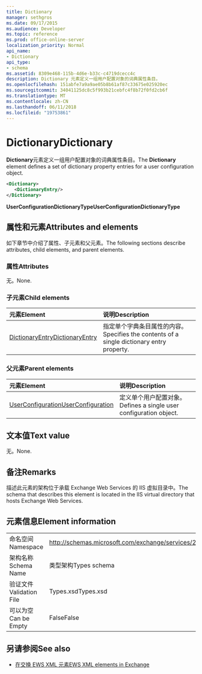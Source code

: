 ```yaml
---
title: Dictionary
manager: sethgros
ms.date: 09/17/2015
ms.audience: Developer
ms.topic: reference
ms.prod: office-online-server
localization_priority: Normal
api_name:
- Dictionary
api_type:
- schema
ms.assetid: 8309e468-115b-4d6e-b33c-c4719dcecc4c
description: Dictionary 元素定义一组用户配置对象的词典属性条目。
ms.openlocfilehash: 151abfe7a9a9ae05b8b61af87c33675e025920ec
ms.sourcegitcommit: 34041125dc8c5f993b21cebfc4f8b72f0fd2cb6f
ms.translationtype: MT
ms.contentlocale: zh-CN
ms.lasthandoff: 06/11/2018
ms.locfileid: "19753861"
---
```

# <a name="dictionary"></a><span data-ttu-id="83daf-103">Dictionary</span><span class="sxs-lookup"><span data-stu-id="83daf-103">Dictionary</span></span>

<span data-ttu-id="83daf-104">**Dictionary**元素定义一组用户配置对象的词典属性条目。</span><span class="sxs-lookup"><span data-stu-id="83daf-104">The **Dictionary** element defines a set of dictionary property entries for a user configuration object.</span></span> 
  
```xml
<Dictionary>
   <DictionaryEntry/>
</Dictionary>
```

 <span data-ttu-id="83daf-105">**UserConfigurationDictionaryType**</span><span class="sxs-lookup"><span data-stu-id="83daf-105">**UserConfigurationDictionaryType**</span></span>
## <a name="attributes-and-elements"></a><span data-ttu-id="83daf-106">属性和元素</span><span class="sxs-lookup"><span data-stu-id="83daf-106">Attributes and elements</span></span>

<span data-ttu-id="83daf-107">如下章节中介绍了属性、子元素和父元素。</span><span class="sxs-lookup"><span data-stu-id="83daf-107">The following sections describe attributes, child elements, and parent elements.</span></span>
  
### <a name="attributes"></a><span data-ttu-id="83daf-108">属性</span><span class="sxs-lookup"><span data-stu-id="83daf-108">Attributes</span></span>

<span data-ttu-id="83daf-109">无。</span><span class="sxs-lookup"><span data-stu-id="83daf-109">None.</span></span>
  
### <a name="child-elements"></a><span data-ttu-id="83daf-110">子元素</span><span class="sxs-lookup"><span data-stu-id="83daf-110">Child elements</span></span>

|<span data-ttu-id="83daf-111">**元素**</span><span class="sxs-lookup"><span data-stu-id="83daf-111">**Element**</span></span>|<span data-ttu-id="83daf-112">**说明**</span><span class="sxs-lookup"><span data-stu-id="83daf-112">**Description**</span></span>|
|:-----|:-----|
|[<span data-ttu-id="83daf-113">DictionaryEntry</span><span class="sxs-lookup"><span data-stu-id="83daf-113">DictionaryEntry</span></span>](dictionaryentry.md) <br/> |<span data-ttu-id="83daf-114">指定单个字典条目属性的内容。</span><span class="sxs-lookup"><span data-stu-id="83daf-114">Specifies the contents of a single dictionary entry property.</span></span>  <br/> |
   
### <a name="parent-elements"></a><span data-ttu-id="83daf-115">父元素</span><span class="sxs-lookup"><span data-stu-id="83daf-115">Parent elements</span></span>

|<span data-ttu-id="83daf-116">**元素**</span><span class="sxs-lookup"><span data-stu-id="83daf-116">**Element**</span></span>|<span data-ttu-id="83daf-117">**说明**</span><span class="sxs-lookup"><span data-stu-id="83daf-117">**Description**</span></span>|
|:-----|:-----|
|[<span data-ttu-id="83daf-118">UserConfiguration</span><span class="sxs-lookup"><span data-stu-id="83daf-118">UserConfiguration</span></span>](userconfiguration.md) <br/> |<span data-ttu-id="83daf-119">定义单个用户配置对象。</span><span class="sxs-lookup"><span data-stu-id="83daf-119">Defines a single user configuration object.</span></span>  <br/> |
   
## <a name="text-value"></a><span data-ttu-id="83daf-120">文本值</span><span class="sxs-lookup"><span data-stu-id="83daf-120">Text value</span></span>

<span data-ttu-id="83daf-121">无。</span><span class="sxs-lookup"><span data-stu-id="83daf-121">None.</span></span>
  
## <a name="remarks"></a><span data-ttu-id="83daf-122">备注</span><span class="sxs-lookup"><span data-stu-id="83daf-122">Remarks</span></span>

<span data-ttu-id="83daf-123">描述此元素的架构位于承载 Exchange Web Services 的 IIS 虚拟目录中。</span><span class="sxs-lookup"><span data-stu-id="83daf-123">The schema that describes this element is located in the IIS virtual directory that hosts Exchange Web Services.</span></span>
  
## <a name="element-information"></a><span data-ttu-id="83daf-124">元素信息</span><span class="sxs-lookup"><span data-stu-id="83daf-124">Element information</span></span>

|||
|:-----|:-----|
|<span data-ttu-id="83daf-125">命名空间</span><span class="sxs-lookup"><span data-stu-id="83daf-125">Namespace</span></span>  <br/> |http://schemas.microsoft.com/exchange/services/2006/types  <br/> |
|<span data-ttu-id="83daf-126">架构名称</span><span class="sxs-lookup"><span data-stu-id="83daf-126">Schema Name</span></span>  <br/> |<span data-ttu-id="83daf-127">类型架构</span><span class="sxs-lookup"><span data-stu-id="83daf-127">Types schema</span></span>  <br/> |
|<span data-ttu-id="83daf-128">验证文件</span><span class="sxs-lookup"><span data-stu-id="83daf-128">Validation File</span></span>  <br/> |<span data-ttu-id="83daf-129">Types.xsd</span><span class="sxs-lookup"><span data-stu-id="83daf-129">Types.xsd</span></span>  <br/> |
|<span data-ttu-id="83daf-130">可以为空</span><span class="sxs-lookup"><span data-stu-id="83daf-130">Can be Empty</span></span>  <br/> |<span data-ttu-id="83daf-131">False</span><span class="sxs-lookup"><span data-stu-id="83daf-131">False</span></span>  <br/> |
   
## <a name="see-also"></a><span data-ttu-id="83daf-132">另请参阅</span><span class="sxs-lookup"><span data-stu-id="83daf-132">See also</span></span>

- [<span data-ttu-id="83daf-133">在交换 EWS XML 元素</span><span class="sxs-lookup"><span data-stu-id="83daf-133">EWS XML elements in Exchange</span></span>](ews-xml-elements-in-exchange.md)

